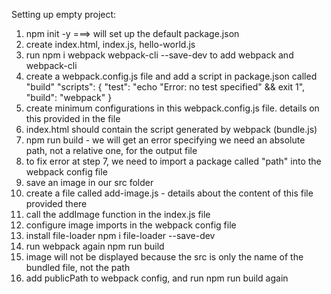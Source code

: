 Setting up empty project:
1. npm init -y ===> will set up the default package.json
2. create index.html, index.js, hello-world.js
3. run npm i webpack webpack-cli --save-dev to add webpack and webpack-cli
4. create a webpack.config.js file and add a script in package.json called "build"
"scripts": {
    "test": "echo \"Error: no test specified\" && exit 1",
    "build": "webpack"
  }
5. create minimum configurations in this webpack.config.js file. details on this provided in the file
6. index.html should contain the script generated by webpack (bundle.js)
7. npm run build - we will get an error specifying we need an absolute path, not a relative one, for the output file
8. to fix error at step 7, we need to import a package called "path" into the webpack config file
9. save an image in our src folder
10. create a file called add-image.js - details about the content of this file provided there
11. call the addImage function in the index.js file
12. configure image imports in the webpack config file
13. install file-loader npm i file-loader --save-dev
14. run webpack again npm run build
15. image will not be displayed because the src is only the name of the bundled file, not the path
16. add publicPath to webpack config, and run npm run build again
